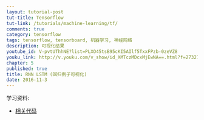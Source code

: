 ```yaml
---
layout: tutorial-post
tut-title: Tensorflow
tut-link: /tutorials/machine-learning/tf/
comments: true
category: tensorflow
tags: tensorflow, tensorboard, 机器学习, 神经网络
description: 可视化结果
youtube_id: V-pvtUThhNE?list=PLXO45tsB95cKI5AIlf5TxxFPzb-0zeVZ8
youku_link: http://v.youku.com/v_show/id_XMTczMDcxMjEwNA==.html?f=27327189&o=1
chapter: 5
published: true
title: RNN LSTM (回归例子可视化)
date: 2016-11-3
---
```


学习资料:
  * [相关代码](https://github.com/MorvanZhou/tutorials/tree/master/tensorflowTUT/tf20_RNN2.2)

